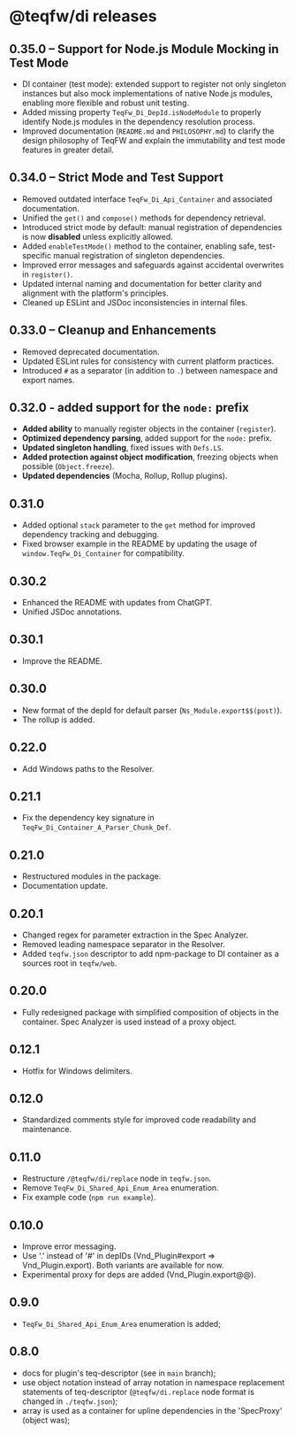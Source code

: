 # @teqfw/di releases

## 0.35.0 – Support for Node.js Module Mocking in Test Mode

- DI container (test mode): extended support to register not only singleton instances but also mock implementations of
  native Node.js modules, enabling more flexible and robust unit testing.
- Added missing property `TeqFw_Di_DepId.isNodeModule` to properly identify Node.js modules in the dependency resolution
  process.
- Improved documentation (`README.md` and `PHILOSOPHY.md`) to clarify the design philosophy of TeqFW and explain the
  immutability and test mode features in greater detail.

## 0.34.0 – Strict Mode and Test Support

- Removed outdated interface `TeqFw_Di_Api_Container` and associated documentation.
- Unified the `get()` and `compose()` methods for dependency retrieval.
- Introduced strict mode by default: manual registration of dependencies is now **disabled** unless explicitly allowed.
- Added `enableTestMode()` method to the container, enabling safe, test-specific manual registration of singleton
  dependencies.
- Improved error messages and safeguards against accidental overwrites in `register()`.
- Updated internal naming and documentation for better clarity and alignment with the platform's principles.
- Cleaned up ESLint and JSDoc inconsistencies in internal files.

## 0.33.0 – Cleanup and Enhancements

- Removed deprecated documentation.
- Updated ESLint rules for consistency with current platform practices.
- Introduced `#` as a separator (in addition to `.`) between namespace and export names.

## 0.32.0 - added support for the `node:` prefix

- **Added ability** to manually register objects in the container (`register`).
- **Optimized dependency parsing**, added support for the `node:` prefix.
- **Updated singleton handling**, fixed issues with `Defs.LS`.
- **Added protection against object modification**, freezing objects when possible (`Object.freeze`).
- **Updated dependencies** (Mocha, Rollup, Rollup plugins).

## 0.31.0

* Added optional `stack` parameter to the `get` method for improved dependency tracking and debugging.
* Fixed browser example in the README by updating the usage of `window.TeqFw_Di_Container` for compatibility.

## 0.30.2

* Enhanced the README with updates from ChatGPT.
* Unified JSDoc annotations.

## 0.30.1

* Improve the README.

## 0.30.0

* New format of the depId for default parser (`Ns_Module.export$$(post)`).
* The rollup is added.

## 0.22.0

* Add Windows paths to the Resolver.

## 0.21.1

* Fix the dependency key signature in `TeqFw_Di_Container_A_Parser_Chunk_Def`.

## 0.21.0

* Restructured modules in the package.
* Documentation update.

## 0.20.1

* Changed regex for parameter extraction in the Spec Analyzer.
* Removed leading namespace separator in the Resolver.
* Added `teqfw.json` descriptor to add npm-package to DI container as a sources root in `teqfw/web`.

## 0.20.0

* Fully redesigned package with simplified composition of objects in the container. Spec Analyzer is used instead of a
  proxy object.

## 0.12.1

* Hotfix for Windows delimiters.

## 0.12.0

* Standardized comments style for improved code readability and maintenance.

## 0.11.0

* Restructure `/@teqfw/di/replace` node in `teqfw.json`.
* Remove `TeqFw_Di_Shared_Api_Enum_Area` enumeration.
* Fix example code (`npm run example`).

## 0.10.0

* Improve error messaging.
* Use '.' instead of '#' in depIDs (Vnd_Plugin#export => Vnd_Plugin.export). Both variants are available for now.
* Experimental proxy for deps are added (Vnd_Plugin.export@@).

## 0.9.0

* `TeqFw_Di_Shared_Api_Enum_Area` enumeration is added;

## 0.8.0

* docs for plugin's teq-descriptor (see in `main` branch);
* use object notation instead of array notation in namespace replacement statements of
  teq-descriptor (`@teqfw/di.replace` node format is changed in `./teqfw.json`);
* array is used as a container for upline dependencies in the 'SpecProxy' (object was);
